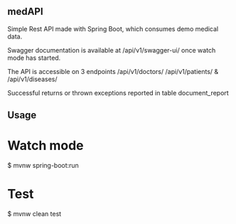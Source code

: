 ## medAPI

Simple Rest API made with Spring Boot, which consumes demo medical data.

Swagger documentation is available at /api/v1/swagger-ui/ once watch mode has started.

The API is accessible on 3 endpoints /api/v1/doctors/ /api/v1/patients/ & /api/v1/diseases/

Successful returns or thrown exceptions reported in table document_report

## Usage

# Watch mode
$ mvnw spring-boot:run

# Test
$ mvnw clean test